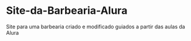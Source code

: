 # Site-da-Barbearia-Alura
Site para uma barbearia criado e modificado guiados a partir das aulas da Alura
